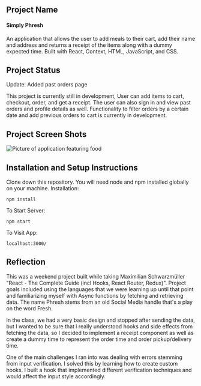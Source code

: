 ## Project Name
#### Simply Phresh

An application that allows the user to add meals to their cart, add their name and address and returns a receipt of the items along with
a dummy expected time. Built with React, Context, HTML, JavaScript, and CSS.

## Project Status
Update: Added past orders page

This project is currently still in development, User can add items to cart, checkout, order, and get a receipt. The user can also sign in and view past orders and profile details as well. Functionality to filter orders by a certain date and add previous orders to cart is currently in development.

## Project Screen Shots
![Picture of application featuring food](https://github.com/CharliePine22/react-simply-fresh/blob/main/github-screenshot-1.png?raw=true "Simply Fresh")

## Installation and Setup Instructions
Clone down this repository. You will need node and npm installed globally on your machine.
Installation:

`npm install`

To Start Server:

`npm start`  

To Visit App:

`localhost:3000/`  

## Reflection
This was a weekend project built while taking Maximilian Schwarzmüller "React - The Complete Guide (incl Hooks, React Router, Redux)". Project goals included using the languages that we were learning up until that point and familiarizing myself with Async functions by fetching and retrieving data. The name Phresh stems from an old Social Media handle that's a play on the word Fresh.

In the class, we had a very basic design and stopped after sending the data, but I wanted to be sure that i really understood hooks and side effects from fetching the data, so I decided to implement a receipt component as well as create a dummy time to represent the order time and order pickup/delivery time.

One of the main challenges I ran into was dealing with errors stemming from input verification. I solved this by learning how to create custom hooks. I built a hook that implemented different verification techniques and would affect the input style accordingly.
